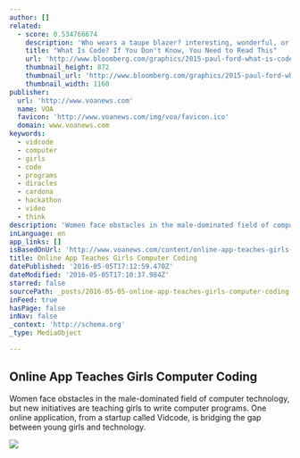 ```yaml
---
author: []
related:
  - score: 0.534766674
    description: 'Who wears a taupe blazer? interesting, wonderful, or disturbing way. A computer is a clock with benefits. They all work the same, doing second-grade math, one step at a time: Tick, take a number and put it in box one. Tick, take another number, put it in box two.'
    title: "What Is Code? If You Don't Know, You Need to Read This"
    url: 'http://www.bloomberg.com/graphics/2015-paul-ford-what-is-code/'
    thumbnail_height: 872
    thumbnail_url: 'http://www.bloomberg.com/graphics/2015-paul-ford-what-is-code/images/promo.jpg'
    thumbnail_width: 1160
publisher:
  url: 'http://www.voanews.com'
  name: VOA
  favicon: 'http://www.voanews.com/img/voa/favicon.ico'
  domain: www.voanews.com
keywords:
  - vidcode
  - computer
  - girls
  - code
  - programs
  - diracles
  - cardona
  - hackathon
  - video
  - think
description: 'Women face obstacles in the male-dominated field of computer technology, but new initiatives are teaching girls to write computer programs. One online application, from a startup called Vidcode, is bridging the gap between young girls and technology.'
inLanguage: en
app_links: []
isBasedOnUrl: 'http://www.voanews.com/content/online-app-teaches-girls-computer-coding/3316922.html'
title: Online App Teaches Girls Computer Coding
datePublished: '2016-05-05T17:12:59.470Z'
dateModified: '2016-05-05T17:10:37.984Z'
starred: false
sourcePath: _posts/2016-05-05-online-app-teaches-girls-computer-coding.md
inFeed: true
hasPage: false
inNav: false
_context: 'http://schema.org'
_type: MediaObject

---
```

<article style=""><h1>Online App Teaches Girls Computer Coding</h1><p>Women face obstacles in the male-dominated field of computer technology, but new initiatives are teaching girls to write computer programs. One online application, from a startup called Vidcode, is bridging the gap between young girls and technology.</p><img src="http://gdb.voanews.com/188ED6BF-4D7C-4E6D-BE52-10D2CAC6FD17_mw1024_mh1024_s.jpg" /></article>